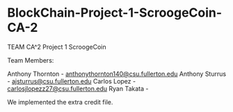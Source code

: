 # BlockChain-Project-1-ScroogeCoin-CA-2

TEAM CA^2 Project 1 ScroogeCoin

Team Members:

Anthony Thornton - anthonythornton140@csu.fullerton.edu 
Anthony Sturrus - ajsturrus@csu.fullerton.edu
Carlos Lopez - carlosjlopezz27@csu.fullerton.edu
Ryan Takata - 

We implemented the extra credit file.
